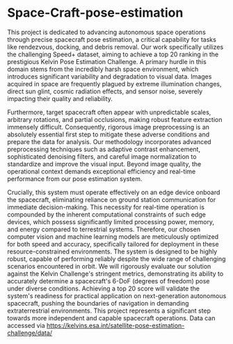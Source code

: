 # Space-Craft-pose-estimation
This project is dedicated to advancing autonomous space operations through precise spacecraft pose estimation, a critical capability for tasks like rendezvous, docking, and debris removal. Our work specifically utilizes the challenging Speed+ dataset, aiming to achieve a top 20 ranking in the prestigious Kelvin Pose Estimation Challenge. A primary hurdle in this domain stems from the incredibly harsh space environment, which introduces significant variability and degradation to visual data. Images acquired in space are frequently plagued by extreme illumination changes, direct sun glint, cosmic radiation effects, and sensor noise, severely impacting their quality and reliability.

Furthermore, target spacecraft often appear with unpredictable scales, arbitrary rotations, and partial occlusions, making robust feature extraction immensely difficult. Consequently, rigorous image preprocessing is an absolutely essential first step to mitigate these adverse conditions and prepare the data for analysis. Our methodology incorporates advanced preprocessing techniques such as adaptive contrast enhancement, sophisticated denoising filters, and careful image normalization to standardize and improve the visual input. Beyond image quality, the operational context demands exceptional efficiency and real-time performance from our pose estimation system.

Crucially, this system must operate effectively on an edge device onboard the spacecraft, eliminating reliance on ground station communication for immediate decision-making. This necessity for real-time operation is compounded by the inherent computational constraints of such edge devices, which possess significantly limited processing power, memory, and energy compared to terrestrial systems. Therefore, our chosen computer vision and machine learning models are meticulously optimized for both speed and accuracy, specifically tailored for deployment in these resource-constrained environments. The system is designed to be highly robust, capable of performing reliably despite the wide range of challenging scenarios encountered in orbit. We will rigorously evaluate our solution against the Kelvin Challenge's stringent metrics, demonstrating its ability to accurately determine a spacecraft's 6-DoF (degrees of freedom) pose under diverse conditions. Achieving a top 20 score will validate the system's readiness for practical application on next-generation autonomous spacecraft, pushing the boundaries of navigation in demanding extraterrestrial environments. This project represents a significant step towards more independent and capable spacecraft operations.
Data can accessed via https://kelvins.esa.int/satellite-pose-estimation-challenge/data/
